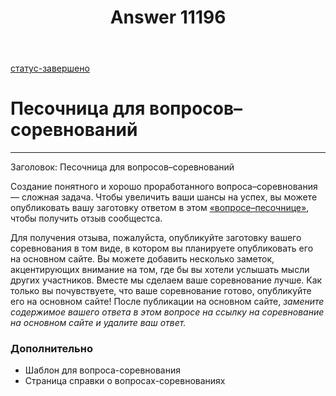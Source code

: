 ﻿---
title: "Answer 11196"
se.owner.user_id: 6
se.owner.display_name: "Nicolas Chabanovsky"
se.owner.link: "https://ru.meta.stackoverflow.com/users/6/nicolas-chabanovsky"
se.answer_id: 11196
se.question_id: 11193
se.post_type: answer
se.is_accepted: False
---
<p><a href="/questions/tagged/%d1%81%d1%82%d0%b0%d1%82%d1%83%d1%81-%d0%b7%d0%b0%d0%b2%d0%b5%d1%80%d1%88%d0%b5%d0%bd%d0%be" class="post-tag moderator-tag" title="показать вопросы с меткой [статус-завершено]" rel="tag">статус-завершено</a></p>
<h1>Песочница для вопросов–соревнований</h1>
<hr />
<p>Заголовок: Песочница для вопросов–соревнований</p>
<p>Создание понятного и хорошо проработанного вопроса–соревнования — сложная задача. Чтобы увеличить ваши шансы на успех, вы можете опубликовать вашу заготовку ответом в этом <a href="http://en.wikipedia.org/wiki/Sandbox_(software_development)" rel="nofollow noreferrer">«вопросе–песочнице»</a>, чтобы получить отзыв сообщестса.</p>
<p>Для получения отзыва, пожалуйста, опубликуйте заготовку вашего соревнования в том виде, в котором вы планируете опубликовать его на основном сайте. Вы можете добавить несколько заметок, акцентирующих внимание на том, где бы вы хотели услышать мысли других участников. Вместе мы сделаем ваше соревнование лучше. Как только вы почувствуете, что ваше соревнование готово, опубликуйте его на основном сайте! После публикации на основном сайте, <em>замените содержимое вашего ответа в этом вопросе на ссылку на соревнование на основном сайте и удалите ваш ответ.</em></p>
<h3>Дополнительно</h3>
<ul>
<li>Шаблон для вопроса-соревнования</li>
<li>Страница справки о вопросах-соревнованиях</li>
</ul>
